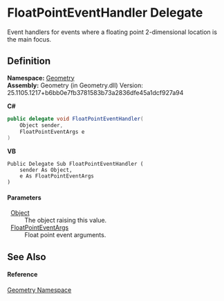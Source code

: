 # FloatPointEventHandler Delegate


Event handlers for events where a floating point 2-dimensional location is the main focus.



## Definition
**Namespace:** <a href="eb409b48-e279-bdb4-daf3-3196b72d55a2.md">Geometry</a>  
**Assembly:** Geometry (in Geometry.dll) Version: 25.1105.1217+b6bb0e7fb3781583b73a2836dfe45a1dcf927a94

**C#**
``` C#
public delegate void FloatPointEventHandler(
	Object sender,
	FloatPointEventArgs e
)
```
**VB**
``` VB
Public Delegate Sub FloatPointEventHandler ( 
	sender As Object,
	e As FloatPointEventArgs
)
```



#### Parameters
<dl><dt>  <a href="https://learn.microsoft.com/dotnet/api/system.object" target="_blank" rel="noopener noreferrer">Object</a></dt><dd>The object raising this value.</dd><dt>  <a href="3d5f5ce0-45ba-27c6-d554-58d5d0b30ea2.md">FloatPointEventArgs</a></dt><dd>Float point event arguments.</dd></dl>

## See Also


#### Reference
<a href="eb409b48-e279-bdb4-daf3-3196b72d55a2.md">Geometry Namespace</a>  
